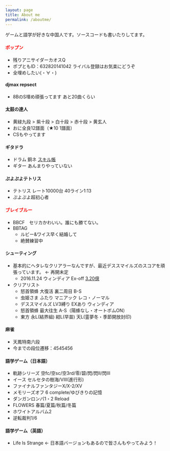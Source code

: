 ```yaml
---
layout: page
title: About me
permalink: /aboutme/
---
```


ゲームと語学が好きな中国人です。ソースコードも書いたりしてます。

#### <font color="red">ポップン</font>
* 残りアニサイダーカオスQ
* ポプともID：632820141042 ライバル登録はお気楽にどうぞ
* 全埋めしたい(・∀・)

#### djmax repsect
* 8BのS埋め頑張ってます あと20曲くらい

#### 太鼓の達人
* 黄緑九段 > 紫十段 > 白十段 > 赤十段 > 黄玄人
* おに全良12譜面（★10 1譜面）
* CSもやってます

#### ギタドラ
* ドラム 銅ネ [スキル帳](http://gsv.fun/matixx/1/d)
* ギター あんまりやっていない
  
#### ぷよぷよテトリス
* テトリス レート10000台 40ライン1:13
* ぷよぷよ超初心者

#### <font color="red">ブレイブルー</font>
* BBCF　セリカかわいい。誰にも勝てない。
* BBTAG
  * ルビー&ワイス早く結婚して
  * 絶賛練習中

#### シューティング
* 基本的にヘタレなクリアラーなんですが、最近デススマイルズのスコアを頑張っています。 <- 再開未定
  * 2016.11.24 ウィンディア Ex-off [3.20億](https://twitter.com/ssdh233/status/801364272563572737)
* クリアリスト
  * 怒首領蜂 大復活 裏二周目 B-S
  * 虫姫さま ふたり マニアック レコ・ノーマル
  * デススマイルズ LV3縛り EXあり ウィンディア
  * 怒首領蜂 最大往生 A-S（陽蜂なし・オートボムON）
  * 東方 永L(結界組) 紺L(早苗) 天L(霊夢冬・季節開放封印)
  
#### 麻雀
  * 天鳳特南六段
  * 今までの段位遷移：4545456

#### 語学ゲーム（日本語）
  * 軌跡シリーズ 空fc/空sc/空3rd/零/碧/閃/閃II/閃III
  * イース セルセタの樹海/VIII(進行形)
  * ファイナルファンタジーX/X-2/XV
  * メモリーズオフ 6 complete/ゆびきりの記憶
  * ダンガンロンパ1・2 Reload
  * FLOWERS 春篇/夏篇/秋篇/冬篇
  * ホワイトアルバム2
  * 逆転裁判1/6
#### 語学ゲーム（英語）
  * Life Is Strange <- 日本語バージョンもあるので皆さんもやってみよう！
